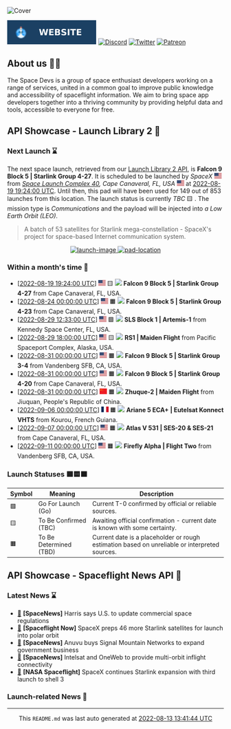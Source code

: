 ![Cover](https://raw.githubusercontent.com/TheSpaceDevs/Tutorials/main/assets/tsd_cover.png)


[![Website](https://raw.githubusercontent.com/TheSpaceDevs/Tutorials/e36b2c250ce7fcd4a801c1ed6cb1f9f9d031696b/assets/badge_tsd_website.svg)](https://thespacedevs.com/)
[![Discord](https://img.shields.io/badge/Discord-%237289DA.svg?style=for-the-badge&logo=discord&logoColor=white)](https://discord.gg/p7ntkNA)
[![Twitter](https://img.shields.io/badge/Twitter-%231DA1F2.svg?style=for-the-badge&logo=Twitter&logoColor=white)](https://twitter.com/TheSpaceDevs)
[![Patreon](https://img.shields.io/badge/Patreon-F96854?style=for-the-badge&logo=patreon&logoColor=white)](https://www.patreon.com/TheSpaceDevs)

## About us 🧑‍🚀
The Space Devs is a group of space enthusiast developers working on a range of
services, united in a common goal to improve public knowledge and accessibility
of spaceflight information. We aim to bring space app developers together into a
thriving community by providing helpful data and tools, accessible to everyone
for free.

## API Showcase - Launch Library 2 🚀

### Next Launch ⌛
The next space launch, retrieved from our
<a href="https://thespacedevs.com/llapi">Launch Library 2 API</a>, is
**Falcon 9 Block 5 | Starlink Group 4-27**. It is scheduled to be launched by *SpaceX*
<img width="17" src="https://raw.githubusercontent.com/lipis/flag-icons/main/flags/4x3/us.svg" />
from *<a href="https://en.wikipedia.org/wiki/Cape_Canaveral_Air_Force_Station_Space_Launch_Complex_40">Space Launch Complex 40</a>, Cape Canaveral, FL, USA*
<img width="17" src="https://raw.githubusercontent.com/lipis/flag-icons/main/flags/4x3/us.svg" />
at <a href="https://www.timeanddate.com/worldclock/fixedtime.html?iso=20220819T192400">2022-08-19 19:24:00 UTC</a>.  Until
then, this pad will have been used for 149
out of 853 launches from this location. The launch status is currently
*TBC* 🟨 . The mission type is
*Communications* and the payload will be injected
into *a Low Earth Orbit
(LEO)*.
<br>
<blockquote>
  A batch of 53 satellites for Starlink mega-constellation - SpaceX's project for space-based Internet communication system.
</blockquote>

<p float="left" align="center">
  <a href="https://en.wikipedia.org/wiki/Falcon_9" >
    <img alt="launch-image" height="200" src="https://nyc3.digitaloceanspaces.com/spacelaunchnow-prod-east/media/launch_images/falcon2520925_image_20220722151528.png?AWSAccessKeyId=C3OTWS65TQCG2BM7OY73&Signature=9nRME4JsnwdSDQl5ZvpGXNE1YOA%3D&Expires=1660401702" />
  </a>
  <a href="http://maps.google.com/maps?q=28.56194122,-80.57735736" >
    <img alt="pad-location" height="200" src="https://nyc3.digitaloceanspaces.com/spacelaunchnow-prod-east/media/launch_images/location_12_20200803142519.jpg?AWSAccessKeyId=C3OTWS65TQCG2BM7OY73&Signature=gzSZE%2B9n71M3pEhm5JPvp4xyyBI%3D&Expires=1660401702"  />
  </a>
</p>

### Within a month's time 📅
- \[<a href="https://www.timeanddate.com/worldclock/fixedtime.html?iso=20220819T192400">2022-08-19 19:24:00 UTC</a>\]  <img width="17" src="https://raw.githubusercontent.com/lipis/flag-icons/main/flags/4x3/us.svg" /> 🟨  <a href="https://www.google.com/calendar/render?action=TEMPLATE&text=Falcon 9 Block 5 | Starlink Group 4-27&location=Cape Canaveral, FL, USA&dates=20220819T192400Z%2F20220819T192400Z"><img border="0" width="15" src="https://upload.wikimedia.org/wikipedia/commons/a/a5/Google_Calendar_icon_%282020%29.svg"></a> **Falcon 9 Block 5 | Starlink Group 4-27** from Cape Canaveral, FL, USA.
- \[<a href="https://www.timeanddate.com/worldclock/fixedtime.html?iso=20220824T000000">2022-08-24 00:00:00 UTC</a>\]  <img width="17" src="https://raw.githubusercontent.com/lipis/flag-icons/main/flags/4x3/us.svg" /> 🟧  <a href="https://www.google.com/calendar/render?action=TEMPLATE&text=Falcon 9 Block 5 | Starlink Group 4-23&location=Cape Canaveral, FL, USA&dates=20220824T000000Z%2F20220824T000000Z"><img border="0" width="15" src="https://upload.wikimedia.org/wikipedia/commons/a/a5/Google_Calendar_icon_%282020%29.svg"></a> **Falcon 9 Block 5 | Starlink Group 4-23** from Cape Canaveral, FL, USA.
- \[<a href="https://www.timeanddate.com/worldclock/fixedtime.html?iso=20220829T123300">2022-08-29 12:33:00 UTC</a>\]  <img width="17" src="https://raw.githubusercontent.com/lipis/flag-icons/main/flags/4x3/us.svg" /> 🟩  <a href="https://www.google.com/calendar/render?action=TEMPLATE&text=SLS Block 1 | Artemis-1&location=Kennedy Space Center, FL, USA&dates=20220829T123300Z%2F20220829T143300Z"><img border="0" width="15" src="https://upload.wikimedia.org/wikipedia/commons/a/a5/Google_Calendar_icon_%282020%29.svg"></a> **SLS Block 1 | Artemis-1** from Kennedy Space Center, FL, USA.
- \[<a href="https://www.timeanddate.com/worldclock/fixedtime.html?iso=20220829T180000">2022-08-29 18:00:00 UTC</a>\]  <img width="17" src="https://raw.githubusercontent.com/lipis/flag-icons/main/flags/4x3/us.svg" /> 🟨  <a href="https://www.google.com/calendar/render?action=TEMPLATE&text=RS1 | Maiden Flight&location=Pacific Spaceport Complex, Alaska, USA&dates=20220829T180000Z%2F20220829T213000Z"><img border="0" width="15" src="https://upload.wikimedia.org/wikipedia/commons/a/a5/Google_Calendar_icon_%282020%29.svg"></a> **RS1 | Maiden Flight** from Pacific Spaceport Complex, Alaska, USA.
- \[<a href="https://www.timeanddate.com/worldclock/fixedtime.html?iso=20220831T000000">2022-08-31 00:00:00 UTC</a>\]  <img width="17" src="https://raw.githubusercontent.com/lipis/flag-icons/main/flags/4x3/us.svg" /> 🟧  <a href="https://www.google.com/calendar/render?action=TEMPLATE&text=Falcon 9 Block 5 | Starlink Group 3-4&location=Vandenberg SFB, CA, USA&dates=20220831T000000Z%2F20220831T000000Z"><img border="0" width="15" src="https://upload.wikimedia.org/wikipedia/commons/a/a5/Google_Calendar_icon_%282020%29.svg"></a> **Falcon 9 Block 5 | Starlink Group 3-4** from Vandenberg SFB, CA, USA.
- \[<a href="https://www.timeanddate.com/worldclock/fixedtime.html?iso=20220831T000000">2022-08-31 00:00:00 UTC</a>\]  <img width="17" src="https://raw.githubusercontent.com/lipis/flag-icons/main/flags/4x3/us.svg" /> 🟧  <a href="https://www.google.com/calendar/render?action=TEMPLATE&text=Falcon 9 Block 5 | Starlink Group 4-20&location=Cape Canaveral, FL, USA&dates=20220831T000000Z%2F20220831T000000Z"><img border="0" width="15" src="https://upload.wikimedia.org/wikipedia/commons/a/a5/Google_Calendar_icon_%282020%29.svg"></a> **Falcon 9 Block 5 | Starlink Group 4-20** from Cape Canaveral, FL, USA.
- \[<a href="https://www.timeanddate.com/worldclock/fixedtime.html?iso=20220831T000000">2022-08-31 00:00:00 UTC</a>\]  <img width="17" src="https://raw.githubusercontent.com/lipis/flag-icons/main/flags/4x3/cn.svg" /> 🟧  <a href="https://www.google.com/calendar/render?action=TEMPLATE&text=Zhuque-2 | Maiden Flight&location=Jiuquan, People&#x27;s Republic of China&dates=20220831T000000Z%2F20220831T000000Z"><img border="0" width="15" src="https://upload.wikimedia.org/wikipedia/commons/a/a5/Google_Calendar_icon_%282020%29.svg"></a> **Zhuque-2 | Maiden Flight** from Jiuquan, People's Republic of China.
- \[<a href="https://www.timeanddate.com/worldclock/fixedtime.html?iso=20220906T000000">2022-09-06 00:00:00 UTC</a>\]  <img width="17" src="https://raw.githubusercontent.com/lipis/flag-icons/main/flags/4x3/fr.svg" /> 🟧  <a href="https://www.google.com/calendar/render?action=TEMPLATE&text=Ariane 5 ECA+ | Eutelsat Konnect VHTS&location=Kourou, French Guiana&dates=20220906T000000Z%2F20220906T000000Z"><img border="0" width="15" src="https://upload.wikimedia.org/wikipedia/commons/a/a5/Google_Calendar_icon_%282020%29.svg"></a> **Ariane 5 ECA+ | Eutelsat Konnect VHTS** from Kourou, French Guiana.
- \[<a href="https://www.timeanddate.com/worldclock/fixedtime.html?iso=20220907T000000">2022-09-07 00:00:00 UTC</a>\]  <img width="17" src="https://raw.githubusercontent.com/lipis/flag-icons/main/flags/4x3/us.svg" /> 🟧  <a href="https://www.google.com/calendar/render?action=TEMPLATE&text=Atlas V 531 | SES-20 &amp; SES-21&location=Cape Canaveral, FL, USA&dates=20220907T000000Z%2F20220907T000000Z"><img border="0" width="15" src="https://upload.wikimedia.org/wikipedia/commons/a/a5/Google_Calendar_icon_%282020%29.svg"></a> **Atlas V 531 | SES-20 & SES-21** from Cape Canaveral, FL, USA.
- \[<a href="https://www.timeanddate.com/worldclock/fixedtime.html?iso=20220911T000000">2022-09-11 00:00:00 UTC</a>\]  <img width="17" src="https://raw.githubusercontent.com/lipis/flag-icons/main/flags/4x3/us.svg" /> 🟧  <a href="https://www.google.com/calendar/render?action=TEMPLATE&text=Firefly Alpha | Flight Two&location=Vandenberg SFB, CA, USA&dates=20220911T000000Z%2F20220911T000000Z"><img border="0" width="15" src="https://upload.wikimedia.org/wikipedia/commons/a/a5/Google_Calendar_icon_%282020%29.svg"></a> **Firefly Alpha | Flight Two** from Vandenberg SFB, CA, USA.


### Launch Statuses 🟩🟨🟧
<p align="center">
    <table class="tg">
    <thead>
      <tr>
        <th class="tg-0pky">Symbol</th>
        <th class="tg-0pky">Meaning</th>
        <th class="tg-0pky">Description</th>
      </tr>
    </thead>
    <tbody>
      <tr>
        <td class="tg-0pky">🟩</td>
        <td class="tg-0pky">Go For Launch (Go)</td>
        <td class="tg-0pky">Current T-0 confirmed by official or reliable sources.</td>
      </tr>
      <tr>
        <td class="tg-0pky">🟨</td>
        <td class="tg-0pky">To Be Confirmed (TBC)</td>
        <td class="tg-0pky">Awaiting official confirmation - current date is known with some certainty.</td>
      </tr>
      <tr>
        <td class="tg-0pky">🟧</td>
        <td class="tg-0pky">To Be Determined (TBD)</td>
        <td class="tg-0pky">Current date is a placeholder or rough estimation based on unreliable or interpreted sources.</td>
      </tr>
    </tbody>
    </table>
</p>

## API Showcase - Spaceflight News API 📰

### Latest News ⌛
- <a href="https://spacenews.com/harris-says-u-s-to-update-commercial-space-regulations/" >🔗</a> **[SpaceNews]** Harris says U.S. to update commercial space regulations
- <a href="https://spaceflightnow.com/2022/08/12/spacex-preps-46-more-starlink-satellites-for-launch-into-polar-orbit/" >🔗</a> **[Spaceflight Now]** SpaceX preps 46 more Starlink satellites for launch into polar orbit
- <a href="https://spacenews.com/anuvu-buys-signal-mountain-networks-to-expand-government-business/" >🔗</a> **[SpaceNews]** Anuvu buys Signal Mountain Networks to expand government business
- <a href="https://spacenews.com/intelsat-and-oneweb-to-provide-multi-orbit-inflight-connectivity/" >🔗</a> **[SpaceNews]** Intelsat and OneWeb to provide multi-orbit inflight connectivity
- <a href="https://www.nasaspaceflight.com/2022/08/spacex-starlink-3-3/" >🔗</a> **[NASA Spaceflight]** SpaceX continues Starlink expansion with third launch to shell 3


### Launch-related News 🚀



<hr>
  <div align="center">
  This <code>README.md</code> was last auto generated at <a href="https://www.timeanddate.com/worldclock/fixedtime.html?iso=20220813T134144">2022-08-13 13:41:44 UTC</a>
  <br>
  <!-- <a href="https://medium.com/@g.h.garrett" target="_blank">Learn to add space launches to your profile here!</a> -->
</div>